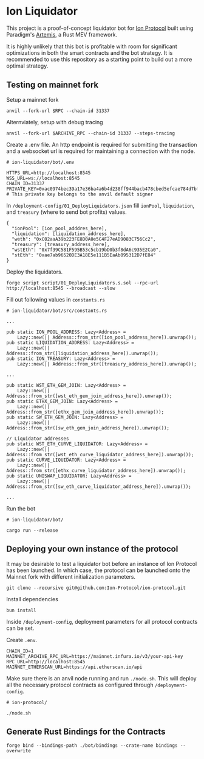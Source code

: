 # Ion Liquidator

This project is a proof-of-concept liquidator bot for [Ion Protocol](https://github.com/Ion-Protocol/ion-protocol) built using Paradigm's [Artemis](https://github.com/paradigmxyz/artemis), a Rust MEV framework.

It is highly unlikely that this bot is profitable with room for significant optimizations in both the smart contracts and the bot strategy. It is recommended to use this repository as a starting point to build out a more optimal strategy.

## Testing on mainnet fork

Setup a mainnet fork
```
anvil --fork-url $RPC --chain-id 31337
```

Alternviately, setup with debug tracing
```
anvil --fork-url $ARCHIVE_RPC --chain-id 31337 --steps-tracing
```

Create a .env file. An http endpoint is required for submitting the transaction and a websocket url is required for maintaining a connection with the node.
```
# ion-liquidator/bot/.env

HTTPS_URL=http://localhost:8545
WSS_URL=ws://localhost:8545
CHAIN_ID=31337
PRIVATE_KEY=0xac0974bec39a17e36ba4a6b4d238ff944bacb478cbed5efcae784d7bf4f2ff80 # This private key belongs to the anvil default signer
```

In `/deployment-config/01_DeployLiquidators.json` fill `ionPool`, `liquidation`, and `treasury` (where to send bot profits) values. 
```
{
  "ionPool": [ion_pool_adddres_here],
  "liquidation": [liquidation_address_here],
  "weth": "0xC02aaA39b223FE8D0A0e5C4F27eAD9083C756Cc2",
  "treasury": [treasury_address_here],
  "wstEth": "0x7f39C581F595B53c5cb19bD0b3f8dA6c935E2Ca0",
  "stEth": "0xae7ab96520DE3A18E5e111B5EaAb095312D7fE84"
}
```

Deploy the liquidators. 

```
forge script script/01_DeployLiquidators.s.sol --rpc-url http://localhost:8545 --broadcast --slow
```

Fill out following values in `constants.rs`

```
# ion-liquidator/bot/src/constants.rs

...

pub static ION_POOL_ADDRESS: Lazy<Address> =
    Lazy::new(|| Address::from_str([ion_pool_address_here]).unwrap());
pub static LIQUIDATION_ADDRESS: Lazy<Address> =
    Lazy::new(|| Address::from_str([liquidation_address_here]).unwrap());
pub static ION_TREASURY: Lazy<Address> =
    Lazy::new(|| Address::from_str([treasury_address_here]).unwrap());

...

pub static WST_ETH_GEM_JOIN: Lazy<Address> =
    Lazy::new(|| Address::from_str([wst_eth_gem_join_address_here]).unwrap());
pub static ETHX_GEM_JOIN: Lazy<Address> =
    Lazy::new(|| Address::from_str([ethx_gem_join_address_here]).unwrap());
pub static SW_ETH_GEM_JOIN: Lazy<Address> =
    Lazy::new(|| Address::from_str([sw_eth_gem_join_address_here]).unwrap());

// Liquidator addresses
pub static WST_ETH_CURVE_LIQUIDATOR: Lazy<Address> =
    Lazy::new(|| Address::from_str([wst_eth_curve_liquidator_address_here]).unwrap());
pub static CURVE_LIQUIDATOR: Lazy<Address> =
    Lazy::new(|| Address::from_str([ethx_curve_liquidator_address_here]).unwrap());
pub static UNISWAP_LIQUIDATOR: Lazy<Address> =
    Lazy::new(|| Address::from_str([sw_eth_curve_liquidator_address_here]).unwrap());

...

```

Run the bot

```
# ion-liquidator/bot/

cargo run --release
```


## Deploying your own instance of the protocol

It may be desirable to test a liquidator bot before an instance of Ion Protocol has been launched. In which case, the protocol can be launched onto the Mainnet fork with different initialization parameters. 

```
git clone --recursive git@github.com:Ion-Protocol/ion-protocol.git
```

Install dependencies
```
bun install
```

Inside `/deployment-config`, deployment parameters for all protocol contracts can be set.

Create `.env`.
```
CHAIN_ID=1
MAINNET_ARCHIVE_RPC_URL=https://mainnet.infura.io/v3/your-api-key
RPC_URL=http://localhost:8545
MAINNET_ETHERSCAN_URL=https://api.etherscan.io/api
```

Make sure there is an anvil node running and run `./node.sh`. This will deploy all the necessary protocol contracts as configured through `/deployment-config`.

```
# ion-protocol/

./node.sh
```

## Generate Rust Bindings for the Contracts

`forge bind --bindings-path ./bot/bindings --crate-name bindings --overwrite`
